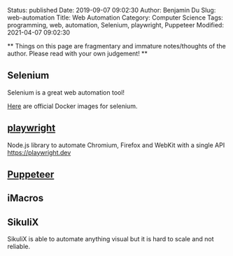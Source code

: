 Status: published
Date: 2019-09-07 09:02:30
Author: Benjamin Du
Slug: web-automation
Title: Web Automation
Category: Computer Science
Tags: programming, web, automation, Selenium, playwright, Puppeteer
Modified: 2021-04-07 09:02:30

**
Things on this page are fragmentary and immature notes/thoughts of the author.
Please read with your own judgement!
**


## Selenium

Selenium is a great web automation tool!

[Here](https://hub.docker.com/u/selenium)
are official Docker images for selenium.

## [playwright](https://github.com/microsoft/playwright)

Node.js library to automate Chromium, Firefox and WebKit with a single API https://playwright.dev

## [Puppeteer](https://github.com/GoogleChrome/puppeteer)

## iMacros

## SikuliX 
SikuliX is able to automate anything visual 
but it is hard to scale and not reliable.
